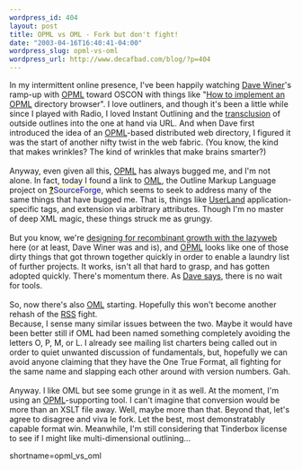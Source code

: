 ```yaml
--- 
wordpress_id: 404
layout: post
title: OPML vs OML - Fork but don't fight!
date: "2003-04-16T16:40:41-04:00"
wordpress_slug: opml-vs-oml
wordpress_url: http://www.decafbad.com/blog/?p=404
---
```

In my intermittent online presence, I've been happily watching <a href="http://www.scripting.com" target="_top">Dave Winer</a>'s
ramp-up with <a href="http://www.decafbad.com/twiki/bin/view/Main/OPML">OPML</a> toward OSCON with things like 
"<a href="http://www.opml.org/howToImplementOpmlDirectoryBrowser" target="_top">How to implement an <a href="http://www.decafbad.com/twiki/bin/view/Main/OPML">OPML</a> directory browser</a>".
I love outliners, and though it's been a little while since I played with Radio, I loved Instant Outlining
and the <a href="http://www.decafbad.com/blog/tech/old/ooocoe.html" target="_top">transclusion</a> of outside outlines into the
one at hand via URL.  And when Dave first introduced the idea of an <a href="http://www.decafbad.com/twiki/bin/view/Main/OPML">OPML</a>-based distributed web directory,
I figured it was the start of another nifty twist in the web fabric.  (You know, the kind that makes wrinkles?
The kind of wrinkles that make brains smarter?)
<br /><br />
Anyway, even given all this, <a href="http://www.decafbad.com/twiki/bin/view/Main/OPML">OPML</a> has always bugged me, and I'm not alone.  In fact, today I found a
link to <a href="http://oml.sourceforge.net/" target="_top">OML</a>, the Outline Markup Language project on <span style='background : #FFFFCE;'><a href="http://www.decafbad.com/twiki/bin/edit/Main/SourceForge?topicparent=Main.FilterData"><b>?</b></a><font color="#0000FF">SourceForge</font></span>,
which seems to seek to address many of the same things that have bugged me.  That is, things like
<a href="http://www.decafbad.com/twiki/bin/view/Main/UserLand">UserLand</a> application-specific tags, and extension via arbitrary attributes.  Though I'm no master
of deep XML magic, these things struck me as grungy.
<br /><br />
But you know, we're <a href="http://www.decafbad.com/blog/tech/old/oooced.html" target="_top">designing for recombinant growth with the lazyweb</a> here
(or at least, Dave Winer was and is), and <a href="http://www.decafbad.com/twiki/bin/view/Main/OPML">OPML</a> looks like one of those dirty things that got
thrown together quickly in order to enable a laundry list of further projects.  It works, isn't
all that hard to grasp, and has gotten adopted quickly.  There's momentum there.  As 
<a href="http://scriptingnews.userland.com/2003/04/15#noWaitForTools" target="_top">Dave says</a>, there is no wait for
tools.
<br /><br />
So, now there's also <a href="http://oml.sourceforge.net/" target="_top">OML</a> starting.  Hopefully this won't become another rehash of the <a href="http://www.decafbad.com/twiki/bin/view/Main/RSS">RSS</a> fight.  
Because, I sense many similar issues between the two.  Maybe it would have been better still if OML had been named something
completely avoiding the letters O, P, M, or L.  I already see mailing list charters being called out in order to quiet unwanted
discussion of fundamentals, but, hopefully we can avoid anyone claiming that they have the One True Format, all fighting for the
same name and slapping each other around with version numbers.  Gah.
<br /><br />
Anyway.  I like OML but see some grunge in it as well.  At the moment, I'm using an <a href="http://www.decafbad.com/twiki/bin/view/Main/OPML">OPML</a>-supporting tool. I can't imagine that
conversion would be more than an XSLT file away.  Well, maybe more than that.  Beyond that, let's agree to disagree and viva le
fork.  Let the best, most demonstratably capable format win.  Meanwhile, I'm still considering that Tinderbox license to see if I
might like multi-dimensional outlining...
<!--more-->
shortname=opml_vs_oml
